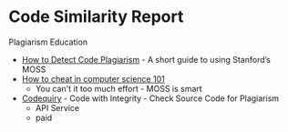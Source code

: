 Code Similarity Report
======================

Plagiarism Education

* [How to Detect Code Plagiarism](https://medium.com/codex/how-to-detect-code-plagiarism-de147cb4f421) - A short guide to using Stanford’s MOSS
* [How to cheat in computer science 101](https://github.com/genchang1234/How-to-cheat-in-computer-science-101)
    * You can't it too much effort - MOSS is smart
* [Codequiry](https://codequiry.com/) - Code with Integrity - Check Source Code for Plagiarism
    * API Service
    * paid